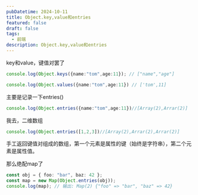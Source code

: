 ```yaml
---
pubDatetime: 2024-10-11
title: Object.key,value和entries
featured: false
draft: false
tags:
  - 前端
description: Object.key,value和entries
---
```


key和value，键值对罢了

```typescript
console.log(Object.keys({name:"tom",age:11}); // ["name","age"]

console.log(Object.values({name:"tom",age:11}) // ['tom',11]
```

主要是记录一下entries()

```typescript
console.log(Object.entries({name:"tom",age:11})//[Array(2),Arrar(2)]
```

我去，二维数组

```typescript
console.log(Object.entries([1,2,3])//[Array(2),Arrar(2),Arrar(2)]
```

手工返回键值对组成的数组，第一个元素是属性的键（始终是字符串），第二个元素是属性值。

那么绝配map了

```typescript
const obj = { foo: "bar", baz: 42 };
const map = new Map(Object.entries(obj));
console.log(map); // 输出: Map(2) {"foo" => "bar", "baz" => 42}
```
